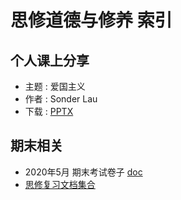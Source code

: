 # 思修道德与修养 索引

## 个人课上分享

- 主题 : 爱国主义
- 作者 : Sonder Lau
- 下载 : [PPTX](@cos/Y1S2/Ideology/爱国主义.pptx)

## 期末相关

- 2020年5月 期末考试卷子 [doc](@cos/Y1S2/Ideology/20200524思修期末考试卷.doc)
- [思修复习文档集合](@cos/Y1S2/Ideology/Ideology.zip)